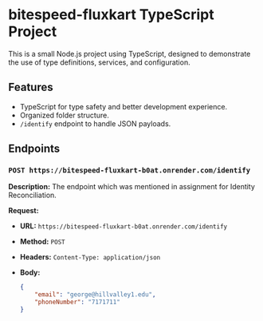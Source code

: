 # bitespeed-fluxkart TypeScript Project

This is a small Node.js project using TypeScript, designed to demonstrate the use of type definitions, services, and configuration.

## Features

-   TypeScript for type safety and better development experience.
-   Organized folder structure.
-   `/identify` endpoint to handle JSON payloads.

## Endpoints

### `POST https://bitespeed-fluxkart-b0at.onrender.com/identify`

**Description:** The endpoint which was mentioned in assignment for Identity Reconciliation.

**Request:**

-   **URL:** `https://bitespeed-fluxkart-b0at.onrender.com/identify`
-   **Method:** `POST`
-   **Headers:** `Content-Type: application/json`
-   **Body:**

    ```json
    {
        "email": "george@hillvalley1.edu",
        "phoneNumber": "7171711"
    }
    ```
